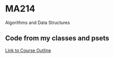# MA214
Algorithms and Data Structures

## Code from my classes and psets

[Link to Course Outline](https://www.lse.ac.uk/resources/calendar2021-2022/courseGuides/MA/2021_MA214.htm)

